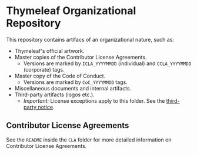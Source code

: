 
# Thymeleaf Organizational Repository

This repository contains artifacs of an organizational nature, such as:

   * Thymeleaf's official artwork.
   * Master copies of the Contributor License Agreements.
     * Versions are marked by `ICLA_YYYYMMDD` (individual) and 
       `CCLA_YYYYMMDD` (corporate) tags.
   * Master copy of the Code of Conduct.
     * Versions are marked by `CoC_YYYYMMDD` tags.
   * Miscellaneous documents and internal artifacts.
   * Third-party artifacts (logos etc.).
     * _Important:_ License exceptions apply to this folder. See the 
       [third-party notice][3rdpty-notice].

## Contributor License Agreements

See the `README` inside the `CLA` folder for more detailed information on
Contributor License Agreements.


[3rdpty-notice]: NOTICE_THIRDPARTY.markdown